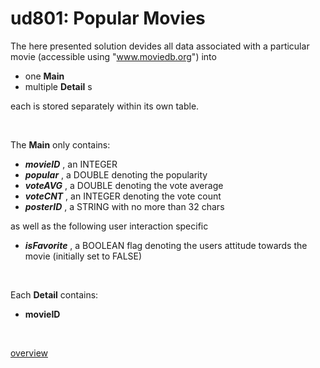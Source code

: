 # ud801: Popular Movies

The here presented solution devides all data associated with a particular movie
(accessible using "www.moviedb.org")
into
- one __Main__
- multiple __Detail__ s

each is stored separately within its own table.

&nbsp;
&nbsp;

The __Main__ only contains:
- ___movieID___ , an INTEGER
- ___popular___ , a DOUBLE denoting the popularity
- ___voteAVG___ , a DOUBLE denoting the vote average
- ___voteCNT___ , an INTEGER denoting the vote count
- ___posterID___ , a STRING with no more than 32 chars

as well as the following user interaction specific
- ___isFavorite___ , a BOOLEAN flag denoting the users attitude towards the movie (initially set to FALSE)

&nbsp;
&nbsp;

Each __Detail__ contains:
- __movieID__

&nbsp;
&nbsp;

[overview](https://docs.google.com/presentation/d/1fsxVuD4k3UhCbKSODCukvlmV_juS_78vWPYRxkAHlM4/preview)
